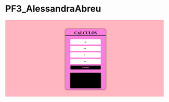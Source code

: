 # PF3_AlessandraAbreu

<a href="https://aledabreu.github.io/PF3_AlessandraAbreu/index.html"><img src="prova.PNG"/></a>
